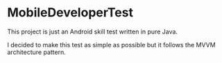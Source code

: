 # MobileDeveloperTest
This project is just an Android skill test written in pure Java.

I decided to make this test as simple as possible but it follows the MVVM architecture pattern.
